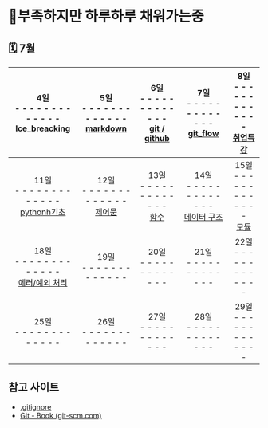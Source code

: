 # 🔋부족하지만 하루하루 채워가는중

## 🗓 7월

|      4일<br> - - - - - - - - - - - - -<br>Ice_breacking      | 5일<br> - - - - - - - - - - - - -<br/>[markdown](./0705/) | 6일<br> - - - - - - - - - - - - -<br/>[git / github](./0706/) |  7일<br> - - - - - - - - - - - - -<br/>[git_flow](./0707/)   | 8일<br> - - - - - - - - - - - - -<br/>[취업특강](./0708/) |
| :----------------------------------------------------------: | :-------------------------------------------------------: | :----------------------------------------------------------: | :----------------------------------------------------------: | :-------------------------------------------------------: |
| 11일<br/> - - - - - - - - - - - - -<br/>[pythonh기초](./0711/) | 12일<br/> - - - - - - - - - - - - -<br/>[제어문](./0712/) |   13일<br/> - - - - - - - - - - - - -<br/>[함수](./0713/)    | 14일<br/> - - - - - - - - - - - - -<br/>[데이터 구조](./0714/) |  15일<br/> - - - - - - - - - - - - -<br/>[모듈](./0715/)  |
| 18일<br/> - - - - - - - - - - - - -<br/>[에러/예외 처리](./0718/) |         19일<br/> - - - - - - - - - - - - -<br/>          |           20일<br/> - - - - - - - - - - - - -<br/>           |           21일<br/> - - - - - - - - - - - - -<br/>           |         22일<br/> - - - - - - - - - - - - -<br/>          |
|           25일<br/> - - - - - - - - - - - - -<br/>           |         26일<br/> - - - - - - - - - - - - -<br/>          |           27일<br/> - - - - - - - - - - - - -<br/>           |           28일<br/> - - - - - - - - - - - - -<br/>           |         29일<br/> - - - - - - - - - - - - -<br/>          |



## 참고 사이트

- [.gitignore](https://gitignore.io)
- [Git - Book (git-scm.com)](https://git-scm.com/book/ko/v2)

